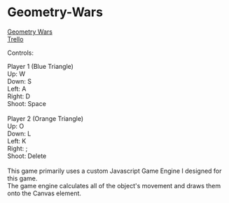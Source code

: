 # Geometry-Wars
<a href='http://cruth544.github.io/Geometry-Wars/'>Geometry Wars</a><br>
<a href='https://trello.com/b/Z2x5haIB/project-1'>Trello</a>

Controls:

Player 1 (Blue Triangle)<br>
Up:     W<br>
Down:   S<br>
Left:   A<br>
Right:  D<br>
Shoot:  Space<br>
<br>
Player 2 (Orange Triangle)<br>
Up:     O<br>
Down:   L<br>
Left:   K<br>
Right:  ;<br>
Shoot:  Delete<br>
<br>
This game primarily uses a custom Javascript Game Engine I designed for this game.<br>
The game engine calculates all of the object's movement and draws them onto the Canvas element.

